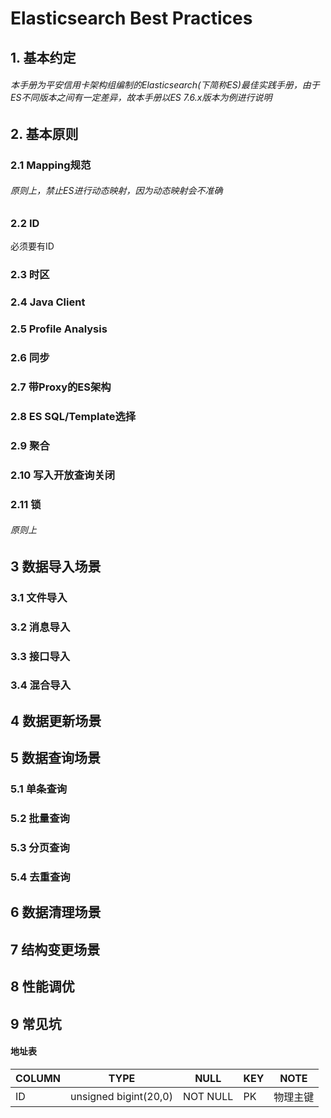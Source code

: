 # Elasticsearch Best Practices

## 1. 基本约定

###### 本手册为平安信用卡架构组编制的Elasticsearch(下简称ES)最佳实践手册，由于ES不同版本之间有一定差异，故本手册以ES 7.6.x版本为例进行说明

## 2. 基本原则

### 2.1 Mapping规范

###### 原则上，禁止ES进行动态映射，因为动态映射会不准确

### 2.2 ID

必须要有ID

### 2.3 时区

### 2.4 Java Client

### 2.5 Profile Analysis

### 2.6 同步

### 2.7 带Proxy的ES架构

### 2.8 ES SQL/Template选择

### 2.9 聚合

### 2.10 写入开放查询关闭

### 2.11 锁

###### 原则上

## 3 数据导入场景

### 3.1 文件导入

### 3.2 消息导入

### 3.3 接口导入

### 3.4 混合导入

## 4 数据更新场景

## 5 数据查询场景

### 5.1 单条查询

### 5.2 批量查询

### 5.3 分页查询

### 5.4 去重查询

## 6 数据清理场景

## 7 结构变更场景

## 8 性能调优

## 9 常见坑

#### 地址表

| **COLUMN**       | **TYPE**              | **NULL** | **KEY** | **NOTE** |
| ---------------- | --------------------- | -------- | ------- | -------- |
| ID               | unsigned bigint(20,0) | NOT NULL | PK      | 物理主键 |



